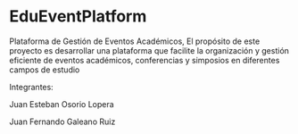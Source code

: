 # EduEventPlatform
Plataforma de Gestión de Eventos Académicos, El propósito de este proyecto es desarrollar una plataforma que facilite la organización y gestión eficiente de eventos académicos, conferencias y simposios en diferentes campos de estudio 

Integrantes:

Juan Esteban Osorio Lopera

Juan Fernando Galeano Ruiz
